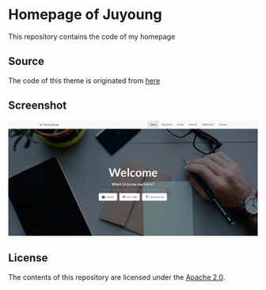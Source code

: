 # Homepage of Juyoung 
This repository contains the code of my homepage

## Source
The code of this theme is originated from [here](http://startbootstrap.com/templates/landing-page/)

## Screenshot
![screenshot](https://github.com/juyoungbang/juyoungbang.github.io/blob/master/img/main.PNG)

## License
The contents of this repository are licensed under the [Apache
2.0](http://www.apache.org/licenses/LICENSE-2.0.html).